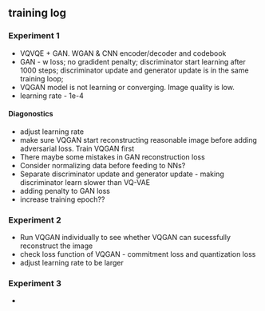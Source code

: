 ## training log

### Experiment 1
* VQVQE + GAN. WGAN & CNN encoder/decoder and codebook 
* GAN - w loss; no gradident penalty; discriminator start learning after 1000 steps; discriminator update and generator update is in the same training loop;
* VQGAN model is not learning or converging. Image quality is low.
* learning rate - 1e-4


#### Diagonostics
* adjust learning rate
* make sure VQGAN start reconstructing reasonable image before adding adversarial loss. Train VQGAN first
* There maybe some mistakes in GAN reconstruction loss
* Consider normalizing data before feeding to NNs?
* Separate discriminator update and generator update - making discriminator learn slower than VQ-VAE
* adding penalty to GAN loss
* increase training epoch??


### Experiment 2
* Run VQGAN individually to see whether VQGAN can sucessfully reconstruct the image
* check loss function of VQGAN - commitment loss and quantization loss
* adjust learning rate to be larger

### Experiment 3
* 
